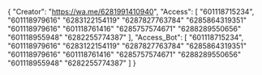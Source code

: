 {
    "Creator": "https://wa.me/6281991410940",
    "Access": [
      "601118715234",
      "601118979616"
      "6283122154119"
      "6287827763784"
      "6285864319351"
      "601118979616"
      "601118761416"
      "6285757574671"
      "6288289550656"
      "601118955948"
      "6282255774387"
    ],
    "Access_Bot": [
      "601118715234",
      "601118979616"
      "6283122154119"
      "6287827763784"
      "6285864319351"
      "601118979616"
      "601118761416"
      "6285757574671"
      "6288289550656"
      "601118955948"
      "6282255774387"
    ]
}
